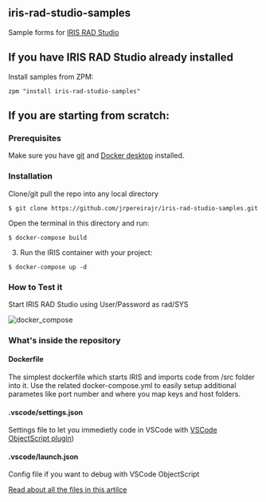 ## iris-rad-studio-samples
Sample forms for [IRIS RAD Studio](https://github.com/diashenrique/iris-rad-studio)

## If you have IRIS RAD Studio already installed

Install samples from ZPM:

```
zpm "install iris-rad-studio-samples"
```

## If you are starting from scratch:

### Prerequisites
Make sure you have [git](https://github.com/jrpereirajr/iris-rad-studio-samples) and [Docker desktop](https://www.docker.com/products/docker-desktop) installed.

### Installation 

Clone/git pull the repo into any local directory

```
$ git clone https://github.com/jrpereirajr/iris-rad-studio-samples.git
```

Open the terminal in this directory and run:

```
$ docker-compose build
```

3. Run the IRIS container with your project:

```
$ docker-compose up -d
```

### How to Test it

Start IRIS RAD Studio using User/Password as rad/SYS

![docker_compose](https://user-images.githubusercontent.com/2781759/76656929-0f2e5700-6547-11ea-9cc9-486a5641c51d.gif)

### What's inside the repository

#### Dockerfile

The simplest dockerfile which starts IRIS and imports code from /src folder into it.
Use the related docker-compose.yml to easily setup additional parametes like port number and where you map keys and host folders.


#### .vscode/settings.json

Settings file to let you immedietly code in VSCode with [VSCode ObjectScript plugin](https://marketplace.visualstudio.com/items?itemName=daimor.vscode-objectscript))

#### .vscode/launch.json
Config file if you want to debug with VSCode ObjectScript

[Read about all the files in this artilce](https://community.intersystems.com/post/dockerfile-and-friends-or-how-run-and-collaborate-objectscript-projects-intersystems-iris)
